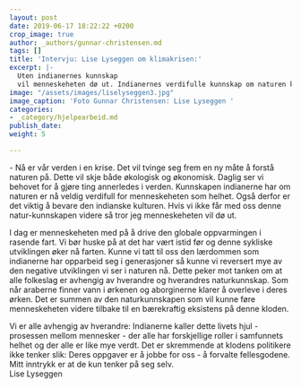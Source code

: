 ```yaml
---
layout: post
date: 2019-06-17 18:22:22 +0200
crop_image: true
author: _authors/gunnar-christensen.md
tags: []
title: 'Intervju: Lise Lyseggen om klimakrisen:'
excerpt: |-
  Uten indianernes kunnskap
  vil menneskeheten dø ut. Indianernes verdifulle kunnskap om naturen kan nå dø ut. Kunnskapen indianerne har om naturen er veldig verdifull for menneskeheten som helhet. Hvis vi ikke får med oss denne naturkunnskapen videre så tror jeg menneskeheten vil dø ut.
image: "/assets/images/liselyseggen3.jpg"
image_caption: 'Foto Gunnar Christensen: Lise Lyseggen '
categories:
- _category/hjelpearbeid.md
publish_date: 
weight: 5

---
```

  
\- Nå er vår verden i en krise. Det vil tvinge seg frem en ny måte å forstå naturen på. Dette vil skje både økologisk og økonomisk. Daglig ser vi behovet for å gjøre ting annerledes i verden. Kunnskapen indianerne har om naturen er nå veldig verdifull for menneskeheten som helhet. Også derfor er det viktig å bevare den indianske kulturen. Hvis vi ikke får med oss denne natur-kunnskapen videre så tror jeg menneskeheten vil dø ut.

I dag er menneskeheten med på å drive den globale oppvarmingen i rasende fart. Vi bør huske på at det har vært istid før og denne sykliske utviklingen øker nå farten. Kunne vi tatt til oss den lærdommen som indianerne har opparbeid seg i generasjoner så kunne vi reversert mye av den negative utviklingen vi ser i naturen nå. Dette peker mot tanken om at alle folkeslag er avhengig av hverandre og hverandres naturkunnskap. Som når araberne finner vann i ørkenen og aborginerne klarer å overleve i deres ørken. Det er summen av den naturkunnskapen som vil kunne føre menneskeheten videre tilbake til en bærekraftig eksistens på denne kloden.

Vi er alle avhengig av hverandre: Indianerne kaller dette livets hjul - prosessen mellom mennesker - der alle har forskjellige roller i samfunnets helhet og der alle er like mye verdt. Det er skremmende at klodens politikere ikke tenker slik: Deres oppgaver er å jobbe for oss - å forvalte fellesgodene. Mitt inntrykk er at de kun tenker på seg selv.   
Lise Lyseggen